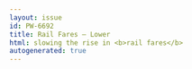 ```yaml
---
layout: issue
id: PW-6692
title: Rail Fares — Lower
html: slowing the rise in <b>rail fares</b>
autogenerated: true
---
```

